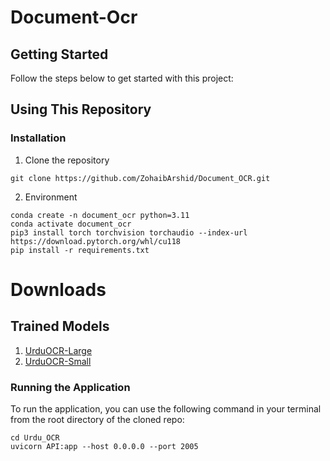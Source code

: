 # Document-Ocr

## Getting Started

Follow the steps below to get started with this project:

## Using This Repository

### Installation
1. Clone the repository
```
git clone https://github.com/ZohaibArshid/Document_OCR.git
```

2. Environment
```
conda create -n document_ocr python=3.11
conda activate document_ocr
pip3 install torch torchvision torchaudio --index-url https://download.pytorch.org/whl/cu118
pip install -r requirements.txt
```
# Downloads
## Trained Models

1. [UrduOCR-Large](https://csciitd-my.sharepoint.com/:u:/g/personal/ch7190150_iitd_ac_in/EeUZUQsvd3BIsPfqFYvPFcUBnxq9pDl-LZrNryIxtyE6Hw?e=MLccZi)
2. [UrduOCR-Small](https://csciitd-my.sharepoint.com/:u:/g/personal/ch7190150_iitd_ac_in/EdjltTzAuvdEu-bjUE65yN0BNgCm2grQKWDjbyF0amBcaw?e=yiHcrA)

### Running the Application
To run the application, you can use the following command in your terminal from the root directory of the cloned repo:
```
cd Urdu_OCR
uvicorn API:app --host 0.0.0.0 --port 2005
```
